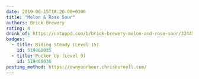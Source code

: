 ```yaml
---
date: 2019-06-15T18:20:00+0100
title: "Melon & Rose Sour"
authors: Brick Brewery
rating: 4
drink_of: https://untappd.com/b/brick-brewery-melon-and-rose-sour/3244722
badges:
  - title: Riding Steady (Level 15)
    id: 519460035
  - title: Pucker Up (Level 9)
    id: 519460036
posting_method: https://ownyourbeer.chrisburnell.com/
---
```

